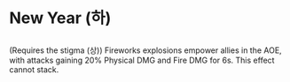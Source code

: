 # New Year (하)

##

(Requires the stigma (상)) Fireworks explosions empower allies in the AOE, with attacks gaining 20% Physical DMG and Fire DMG for 6s. This effect cannot stack.

